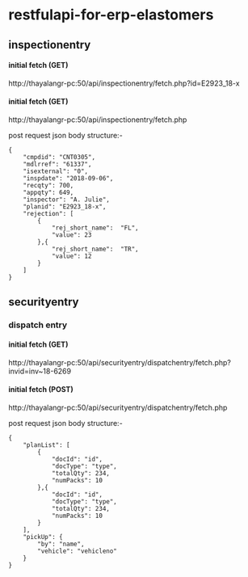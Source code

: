 # restfulapi-for-erp-elastomers

## inspectionentry

#### initial fetch (GET)

http://thayalangr-pc:50/api/inspectionentry/fetch.php?id=E2923_18-x

#### initial fetch (GET)

http://thayalangr-pc:50/api/inspectionentry/fetch.php

post request json body structure:-

```
{
    "cmpdid": "CNT0305",
    "mdlrref": "61337",
    "isexternal": "0",
    "inspdate": "2018-09-06",
    "recqty": 700,
    "appqty": 649,
    "inspector": "A. Julie",
    "planid": "E2923_18-x",
    "rejection": [
        {
            "rej_short_name":  "FL",
            "value": 23
        },{
            "rej_short_name":  "TR",
            "value": 12
        }
    ]
}

```

## securityentry

### dispatch entry

#### initial fetch (GET)

http://thayalangr-pc:50/api/securityentry/dispatchentry/fetch.php?invid=inv~18-6269

#### initial fetch (POST)

http://thayalangr-pc:50/api/securityentry/dispatchentry/fetch.php

post request json body structure:-

```
{
    "planList": [
        {
            "docId": "id",
            "docType": "type",
            "totalQty": 234,
            "numPacks": 10
        },{
            "docId": "id",
            "docType": "type",
            "totalQty": 234,
            "numPacks": 10
        }
    ],
    "pickUp": {
        "by": "name",
        "vehicle": "vehicleno"
    }
}

```
